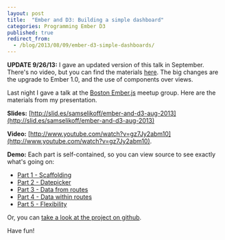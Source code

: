 ```yaml
---
layout: post
title:  "Ember and D3: Building a simple dashboard"
categories: Programming Ember D3
published: true
redirect_from:
  - /blog/2013/08/09/ember-d3-simple-dashboards/
---
```


<aside><strong>UPDATE 9/26/13:</strong> I gave an updated version of this talk in September. There's no video, but you can find the materials <a href="http://www.samselikoff.com/blog/2013/09/26/updated-ember-d3-talk/">here</a>. The big changes are the upgrade to Ember 1.0, and the use of components over views.</aside>

Last night I gave a talk at the [Boston Ember.js](http://www.meetup.com/Boston-Ember-js/) meetup group. Here are the materials from my presentation.

<!-- more -->

**Slides:** [http://slid.es/samselikoff/ember-and-d3-aug-2013](http://slid.es/samselikoff/ember-and-d3-aug-2013)

**Video:** [http://www.youtube.com/watch?v=gz7Jy2abm10](http://www.youtube.com/watch?v=gz7Jy2abm10).

**Demo:** Each part is self-contained, so you can view source to see exactly what's going on:  

 - [Part 1 - Scaffolding](/projects/d3-ember-simple-dashboard/part1-scaffolding.html)
 - [Part 2 - Datepicker](/projects/d3-ember-simple-dashboard/part2-datepicker.html)
 - [Part 3 - Data from routes](/projects/d3-ember-simple-dashboard/part3-data-from-routes.html)
 - [Part 4 - Data within routes](/projects/d3-ember-simple-dashboard/part4-data-within-routes.html)
 - [Part 5 - Flexibility](/projects/d3-ember-simple-dashboard/part5-flexibility.html)

Or, you can [take a look at the project on github](https://github.com/samselikoff/talks/tree/master/1-aug2013-d3-ember-simple-dashboard).

Have fun!
